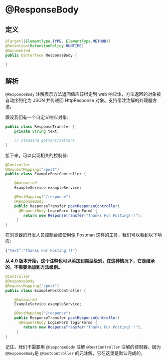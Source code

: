 # @ResponseBody

## 定义

```java
@Target({ElementType.TYPE, ElementType.METHOD})
@Retention(RetentionPolicy.RUNTIME)
@Documented
public @interface ResponseBody {

}
```

## 解析

`@ResponseBody`  注解表示方法返回值应该绑定到 web 响应体，方法返回的对象被自动序列化为 JSON 并传递回 HttpResponse 对象。支持带注注解的处理器方法。

假设我们有一个自定义响应对象:

```java
public class ResponseTransfer {
    private String text; 

    // standard getters/setters
}
```

接下来，可以实现相关的控制器:

```java
@Controller
@RequestMapping("/post")
public class ExamplePostController {

    @Autowired
    ExampleService exampleService;

    @PostMapping("/response")
    @ResponseBody
    public ResponseTransfer postResponseController(
      @RequestBody LoginForm loginForm) {
        return new ResponseTransfer("Thanks For Posting!!!");
     }
}
```

在浏览器的开发人员控制台或使用像 Postman 这样的工具，我们可以看到以下响应:

```js
{"text":"Thanks For Posting!!!"}
```

**从 4.0 版本开始，这个注释也可以添加到类型级别，在这种情况下，它是继承的，不需要添加到方法级别。**

```java
@Controller
@ResponseBody
@RequestMapping("/post")
public class ExamplePostController {

    @Autowired
    ExampleService exampleService;

    @PostMapping("/response")
    public ResponseTransfer postResponseController(
      @RequestBody LoginForm loginForm) {
        return new ResponseTransfer("Thanks For Posting!!!");
     }
}
```

记住，我们不需要用 `@ResponseBody` 注解 `@RestController` 注解的控制器，因为 `@ResponseBody`是 `@RestController` 的元注解，它在这里是默认完成的。

